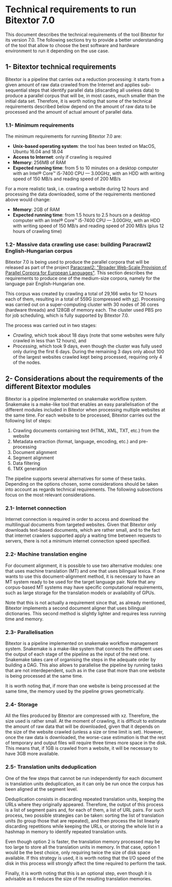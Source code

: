 # Technical requirements to run Bitextor 7.0

This document describes the technical requirements of the tool Bitextor for its version 7.0. The following sections try to provide a better understanding of the tool that allow to choose the best software and hardware environment to run it depending on the use case.

## 1- Bitextor technical requirements
Bitextor is a pipeline that carries out a reduction processing: it starts from a given amount of raw data crawled from the Internet and applies sub-sequential steps that identify parallel data (discarding all useless data) to produce a parallel corpus that will be, in most cases, much smaller than the initial data set. Therefore, it is worth noting that some of the technical requirements described below depend on the amount of raw data to be processed and the amount of actual amount of parallel data.

### 1.1- Minimum requirements
The minimum requirements for running Bitextor 7.0 are:
* **Unix-based operating system**: the tool has been tested on MacOS, Ubuntu 16.04 and 18.04
* **Access to Internet**: only if crawling is required
* **Memory**: 256MB of RAM
* **Expected running time**: from 5 to 10 minutes on a desktop computer with an Intel® Core™ i5-7400 CPU — 3.00GHz, with an HDD with writing speed of 150 MB/s and reading speed of 200 MB/s

For a more realistic task, i.e. crawling a website during 12 hours and processing the data downloaded, some of the requirements mentioned above would change:
* **Memory**: 2GB of RAM
* **Expected running time**: from 1.5 hours to 2.5 hours on a desktop computer with an Intel® Core™ i5-7400 CPU — 3.00GHz, with an HDD with writing speed of 150 MB/s and reading speed of 200 MB/s (plus 12 hours of crawling time)

### 1.2- Massive data crawling use case: building Paracrawl2 English-Hungarian corpus
Bitextor 7.0 is being used to produce the parallel corpora that will be released as part of the project [Paracrawl2: "Broader Web-Scale Provision of Parallel Corpora for European Languages"](http://paracrawl.eu). This section describes the requirements to produce one of the medium-size corpora, namely for the language pair English-Hungarian one.

This corpus was created by crawling a total of 29,166 webs for 12 hours each of them, resulting in a total of 559G (compressed with [xz](https://en.wikipedia.org/wiki/Xz)). Processing was carried out on a super-computing cluster with 30 nodes of 36 cores (hardware threads) and 128GB of memory each. The cluster used PBS pro for job scheduling, which is fully supported by Bitextor 7.0.

The process was carried out in two stages:
* *Crawling*, which took about 18 days (note that some websites were fully crawled in less than 12 hours), and
* *Processing*, which took 9 days, even though the cluster was fully used only during the first 6 days. During the remaining 3 days only about 100 of the largest websites crawled kept being processed, requiring only 4 of the nodes.

## 2- Considerations about the requirements of the different Bitextor modules
Bitextor is a pipeline implemented on snakemake workflow system. Snakemake is a make-like tool that enables an easy parallelisation of the different modules included in Bitextor when processing multiple websites at the same time. For each website to be processed, Bitextor carries out the following list of steps:
1. Crawling documents containing text (HTML, XML, TXT, etc.) from the website
2. Metadata extraction (format, language, encoding, etc.) and pre-processing
3. Document alignment
4. Segment alignment
5. Data filtering
6. TMX generation

The pipeline supports several alternatives for some of these tasks. Depending on the options chosen, some considerations should be taken into account as regards technical requirements. The following subsections focus on the most relevant considerations.
### 2.1- Internet connection
Internet connection is required in order to access and download the multilingual documents from targeted websites. Given that Bitextor only downloads text-based documents, which are rather small, and to the fact that internet crawlers supported apply a waiting time between requests to servers, there is not a minimum internet connection speed specified.

### 2.2- Machine translation engine
For document alignment, it is possible to use two alternative modules: one that uses machine translation (MT) and one that uses bilingual lexica. If one wants to use this document-alignment method, it is necessary to have an MT system ready to be used for the target language pair. Note that any corpus-based MT systems may have specific computational requirements, such as large storage for the translation models or availability of GPUs.

Note that this is not actually a requirement since that, as already mentioned, Bitextor implements a second document aligner that uses bilingual dictionaries. This second method is slightly lighter and requires less running time and memory.

### 2.3- Parallelisation
Bitextor is a pipeline implemented on snakemake workflow management system. Snakemake is a make-like system that connects the different uses the output of each stage of the pipeline as the input of the next one. Snakemake takes care of organising the steps in the adequate order by building a DAG. This also allows to parallelise the pipeline by running tasks that are not interdependent, such as in the case that more than one website is being processed at the same time.

It is worth noting that, if more than one website is being processed at the same time, the memory used by the pipeline grows geometrically.

### 2.4- Storage
All the files produced by Bitextor are compressed with xz. Therefore, the size used is rather small. At the moment of crawling, it is difficult to estimate the amount of raw data that will be downloaded, given that it depends on the size of the website crawled (unless a size or time limit is set). However, once the raw data is downloaded, the worse-case estimation is that the rest of temporary and output files will require three times more space in the disk. This means that, if 1GB is crawled from a website, it will be necessary to have 3GB more available.

### 2.5- Translation units deduplication
One of the few steps that cannot be run independently for each document is translation units deduplication, as it can only be run once the corpus has been aligned at the segment level. 

Deduplication consists in discarding repeated translation units, keeping the URLs where they originally appeared. Therefore, the output of this process is a list of segment pairs and, for each of them, a list of URL pairs. For such process, two possible strategies can be taken:
sorting the list of translation units (to group those that are repeated), and then process the list linearly discarding repetitions while keeping the URLs, or
storing the whole list in a hashmap in memory to identify repeated translation units.

Even though option 2 is faster, the translation memory processed may be too large to store all the translation units in memory. In that case, option 1 would be the best choice, only requiring twice the size of disk space available. If this strategy is used, it is worth noting that the I/O speed of the disk in this process will strongly affect the time required to perform the task.

Finally, it is worth noting that this is an optional step, even though it is advisable as it reduces the size of the resulting translation memories.
